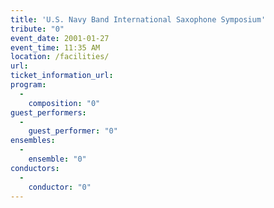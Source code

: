 ```yaml
---
title: 'U.S. Navy Band International Saxophone Symposium'
tribute: "0"
event_date: 2001-01-27
event_time: 11:35 AM
location: /facilities/
url: 
ticket_information_url: 
program: 
  -
    composition: "0"
guest_performers: 
  -
    guest_performer: "0"
ensembles: 
  -
    ensemble: "0"
conductors: 
  -
    conductor: "0"
---
```

